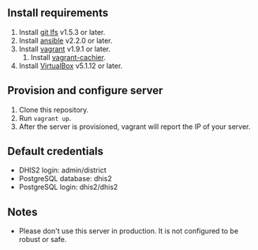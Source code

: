 ## Install requirements
1. Install [git lfs](https://git-lfs.github.com) v1.5.3 or later. 
1. Install [ansible](https://docs.ansible.com/ansible/intro_installation.html) v2.2.0 or later.
1. Install [vagrant](https://www.vagrantup.com/docs/installation) v1.9.1 or later.
	1. Install [vagrant-cachier](https://github.com/fgrehm/vagrant-cachier).
1. Install [VirtualBox](https://www.virtualbox.org/wiki/Downloads) v5.1.12 or later.

## Provision and configure server
1. Clone this repository.
1. Run `vagrant up`.
1. After the server is provisioned, vagrant will report the IP of your server.

## Default credentials
* DHIS2 login: admin/district
* PostgreSQL database: dhis2
* PostgreSQL login: dhis2/dhis2

## Notes
* Please don't use this server in production. It is not configured to be robust or safe.